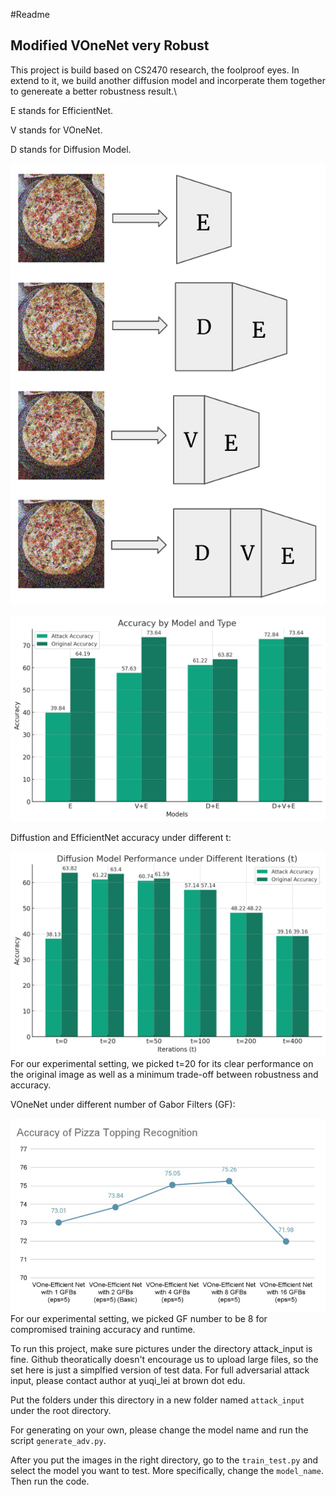 #Readme
## Modified VOneNet very Robust
This project is build based on CS2470 research, the foolproof eyes. In extend to it, we build another diffusion model and incorperate them together to genereate a better robustness result.\

E stands for EfficientNet.

V stands for VOneNet.

D stands for Diffusion Model.

![](setting.png)


![](main_result.png)

Diffustion and EfficientNet accuracy under different t:

![](diffusion_result.png)
For our experimental setting, we picked t=20 for its clear performance on the original image as well as a minimum trade-off between robustness and accuracy.

VOneNet under different number of Gabor Filters (GF):

![](vone_gf.jpeg)
For our experimental setting, we picked GF number to be 8 for compromised training accuracy and runtime.

To run this project, make sure pictures under the directory attack_input is fine. Github theoratically doesn't encourage us to upload large files, so the set here is just a simplfied version of test data. For full adversarial attack input, please contact author at yuqi_lei at brown dot edu.

Put the folders under this directory in a new folder named `attack_input` under the root directory.

For generating on your own, please change the model name and run the script `generate_adv.py`.

After you put the images in the right directory, go to the `train_test.py` and select the model you want to test. More specifically, change the `model_name`. Then run the code.